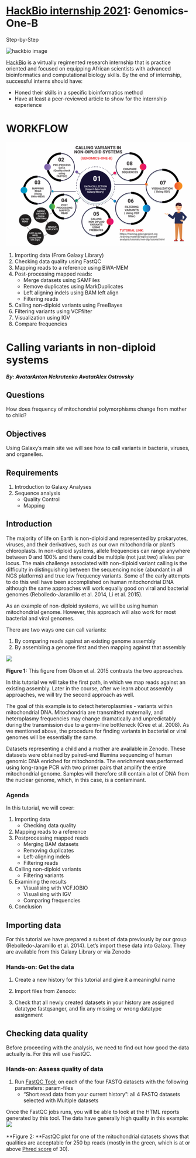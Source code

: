 # [HackBio internship 2021](https://thehackbio.com/): Genomics-One-B
Step-by-Step 

![hackbio image](https://media-exp1.licdn.com/dms/image/C561BAQHKcVQGbcedOA/company-background_10000/0/1598491473588?e=2159024400&v=beta&t=rxECjvQ_YSc28Dn0n9YOtDoFFmvXjatRiqc__C2mpU0)

[HackBio](https://thehackbio.com/) is a virtually regimented research internship that is practice oriented and focused on equipping African scientists with advanced bioinformatics and computational biology skills. By the end of internship, successful interns should have:
- Honed their skills in a specific bioinformatics method
- Have at least a peer-reviewed article to show for the internship experience

#  WORKFLOW
![hackbio ads](https://github.com/HackBio-Genomics-One-B/Genomics-One-B/blob/main/PROJECT%20DESIGN%20(GENOMICS%201B).png?raw=true)

1. Importing data (From Galaxy Library)
2. Checking data quality using FastQC
3. Mapping reads to a reference using BWA-MEM
4. Post-processing mapped reads:
      - Merge datasets using SAMFiles
      - Remove duplicates using MarkDuplicates
      - Left aligning indels using BAM left align
      - Filtering reads 
5. Calling non-diploid variants using FreeBayes
6. Filtering variants using VCFfilter
7. Visualization using IGV
8. Compare frequencies



# Calling variants in non-diploid systems
#### _By: AvatarAnton Nekrutenko AvatarAlex Ostrovsky_

## Questions
How does frequency of mitochondrial polymorphisms change from mother to child?

## Objectives
Using Galaxy’s main site we will see how to call variants in bacteria, viruses, and organelles.

## Requirements
1. Introduction to Galaxy Analyses
2. Sequence analysis
      - Quality Control
      - Mapping

## Introduction
The majority of life on Earth is non-diploid and represented by prokaryotes, viruses, and their derivatives, such as our own mitochondria or plant’s chloroplasts. In non-diploid systems, allele frequencies can range anywhere between 0 and 100% and there could be multiple (not just two) alleles per locus. The main challenge associated with non-diploid variant calling is the difficulty in distinguishing between the sequencing noise (abundant in all NGS platforms) and true low frequency variants. Some of the early attempts to do this well have been accomplished on human mitochondrial DNA although the same approaches will work equally good on viral and bacterial genomes (Rebolledo-Jaramillo et al. 2014, Li et al. 2015).

As an example of non-diploid systems, we will be using human mitochondrial genome. However, this approach will also work for most bacterial and viral genomes.

There are two ways one can call variants:
1. By comparing reads against an existing genome assembly
2. By assembling a genome first and then mapping against that assembly



![](https://training.galaxyproject.org/training-material/topics/variant-analysis/images/ref_vs_assembly.jpg)

**Figure 1:** This figure from Olson et al. 2015 contrasts the two approaches.

In this tutorial we will take the first path, in which we map reads against an existing assembly. Later in the course, after we learn about assembly approaches, we will try the second approach as well.

The goal of this example is to detect heteroplasmies - variants within mitochondrial DNA. Mitochondria are transmitted maternally, and heteroplasmy frequencies may change dramatically and unpredictably during the transmission due to a germ-line bottleneck (Cree et al. 2008). As we mentioned above, the procedure for finding variants in bacterial or viral genomes will be essentially the same.

Datasets representing a child and a mother are available in Zenodo. These datasets were obtained by paired-end Illumina sequencing of human genomic DNA enriched for mitochondria. The enrichment was performed using long-range PCR with two primer pairs that amplify the entire mitochondrial genome. Samples will therefore still contain a lot of DNA from the nuclear genome, which, in this case, is a contaminant.

### Agenda
In this tutorial, we will cover:

1. Importing data
      - Checking data quality
2. Mapping reads to a reference
3. Postprocessing mapped reads
      - Merging BAM datasets
      - Removing duplicates
      - Left-aligning indels
      - Filtering reads
4. Calling non-diploid variants
      - Filtering variants
5. Examining the results
      - Visualising with VCF.IOBIO
      - Visualising with IGV
      - Comparing frequencies
6. Conclusion

## Importing data
For this tutorial we have prepared a subset of data previously by our group (Rebolledo-Jaramillo et al. 2014). Let’s import these data into Galaxy. They are available from this Galaxy Library or via Zenodo

### Hands-on: Get the data
1. Create a new history for this tutorial and give it a meaningful name
2. Import files from Zenodo:
[](https://zenodo.org/record/1251112/files/raw_child-ds-1.fq)
[](https://zenodo.org/record/1251112/files/raw_child-ds-2.fq)
[](https://zenodo.org/record/1251112/files/raw_mother-ds-1.fq)
[](https://zenodo.org/record/1251112/files/raw_mother-ds-2.fq)

3. Check that all newly created datasets in your history are assigned datatype fastqsanger, and fix any missing or wrong datatype assignment

## Checking data quality
Before proceeding with the analysis, we need to find out how good the data actually is. For this will use FastQC.

### Hands-on: Assess quality of data
1. Run [FastQC Tool:](toolshed.g2.bx.psu.edu/repos/devteam/fastqc/fastqc/0.72+galaxy1) on each of the four FASTQ datasets with the following parameters:
param-files 
      - “Short read data from your current history”: all 4 FASTQ datasets selected with Multiple datasets


Once the FastQC jobs runs, you will be able to look at the HTML reports generated by this tool. The data have generally high quality in this example:
![](https://drive.google.com/drive/folders/1oeJ6eVhpZ_Dj-hbW3l2F1kdL69TrlP-f)


**Figure 2: **FastQC plot for one of the mitochondrial datasets shows that qualities are acceptable for 250 bp reads (mostly in the green, which is at or above [Phred score](https://en.wikipedia.org/wiki/Phred_quality_score) of 30).
